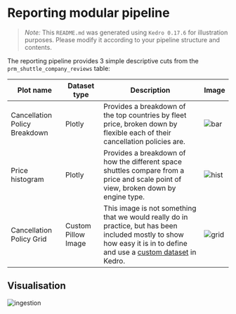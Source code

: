 # Reporting modular pipeline

> *Note:* This `README.md` was generated using `Kedro 0.17.6` for illustration purposes. Please modify it according to your pipeline structure and contents.

The reporting pipeline provides 3 simple descriptive cuts from the `prm_shuttle_company_reviews` table:

|Plot name|Dataset type|Description|Image|
|-|-|-|-|
|Cancellation Policy Breakdown|Plotly|Provides a breakdown of the top countries by fleet price, broken down by flexible each of their cancellation policies are.|![bar](../../../../.tours/images/bar_chart.png)|
|Price histogram|Plotly|Provides a breakdown of how the different space shuttles compare from a price and scale point of view, broken down by engine type. |![hist](../../../../.tours/images/histogram.png)|
|Cancellation Policy Grid|Custom Pillow Image|This image is not something that we would really do in practice, but has been included mostly to show how easy it is in to define and use a [custom dataset](https://kedro.readthedocs.io/en/stable/07_extend_kedro/03_custom_datasets.html) in Kedro. |![grid](../../../../.tours/images/grid.png)|

## Visualisation

![ingestion](../../../../.tours/images/reporting.png)
